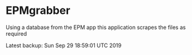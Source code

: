 # EPMgrabber
Using a database from the EPM app this application scrapes the files as required


Latest backup: Sun Sep 29 18:59:01 UTC 2019
